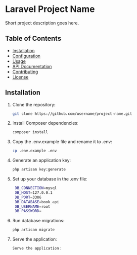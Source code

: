 # Laravel Project Name

Short project description goes here.

## Table of Contents

- [Installation](#installation)
- [Configuration](#configuration)
- [Usage](#usage)
- [API Documentation](#api-documentation)
- [Contributing](#contributing)
- [License](#license)

## Installation

1. Clone the repository:

   ```bash
   git clone https://github.com/username/project-name.git
2. Install Composer dependencies:
    ```bash
    composer install
3. Copy the .env.example file and rename it to .env:
    ```bash
    cp .env.example .env
4. Generate an application key:
    ```bash
    php artisan key:generate
5. Set up your database in the .env file:
   ```bash
    DB_CONNECTION=mysql
    DB_HOST=127.0.0.1
    DB_PORT=3306
    DB_DATABASE=book_api
    DB_USERNAME=root
    DB_PASSWORD=
6. Run database migrations:
    ```bash
    php artisan migrate
7. Serve the application:
    ```bash
    Serve the application:


